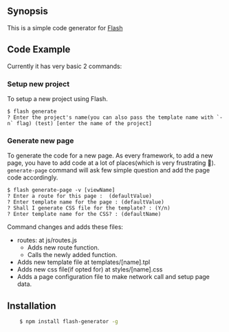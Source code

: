 ## Synopsis
This is a simple code generator for [Flash](github.com/iiison/Flash)

## Code Example

Currently it has very basic 2 commands:

### Setup new project
To setup a new project using Flash.
```
$ flash generate
? Enter the project's name(you can also pass the template name with `-n` flag) (test) [enter the name of the project]
```



### Generate new page
To generate the code for a new page. As every framework, to add a new page, you have to add code at a lot of places(which is very frustrating 😬). `generate-page` command will ask few simple question and add the page code accordingly. 

```
$ flash generate-page -v [viewName]
? Enter a route for this page :  (defaultValue)
? Enter template name for the page : (defaultValue)
? Shall I generate CSS file for the template? : (Y/n)
? Enter template name for the CSS? : (defaultName)
```


Command changes and adds these files:
- routes: at js/routes.js
    - Adds new route function.
    - Calls the newly added function.
- Adds new template file at templates/[name].tpl
- Adds new css file(if opted for) at styles/[name].css
- Adds a page configuration file to make network call and setup page data. 


## Installation

```sh
    $ npm install flash-generator -g
```
